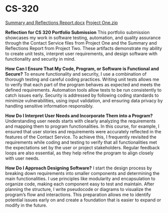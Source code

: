 # CS-320
[Summary and Reflections Report.docx](https://github.com/user-attachments/files/17523585/Summary.and.Reflections.Report.docx)
[Project One.zip](https://github.com/user-attachments/files/17523584/Project.One.zip)

**Reflection for CS 320 Portfolio Submission**
This portfolio submission showcases my work in software testing, automation, and quality assurance through the Contact Service files from Project One and the Summary and Reflections Report from Project Two. These artifacts demonstrate my ability to create unit tests, interpret user requirements, and design software with functionality and security in mind.

**How Can I Ensure That My Code, Program, or Software is Functional and Secure?**
To ensure functionality and security, I use a combination of thorough testing and careful coding practices. Writing unit tests allows me to verify that each part of the program behaves as expected and meets the defined requirements. Automation tools allow tests to be run consistently to catch issues early. Security is addressed by following coding standards to minimize vulnerabilities, using input validation, and ensuring data privacy by handling sensitive information responsibly.

**How Do I Interpret User Needs and Incorporate Them into a Program?**
Understanding user needs starts with clearly analyzing the requirements and mapping them to program functionalities. In this course, for example, I ensured that user stories and requirements were accurately reflected in the features of the Contact Service. To achieve this, I frequently revisited the requirements while coding and testing to verify that all functionalities met the expectations set by the user or project stakeholders. Regular feedback loops are also essential, as they help refine the program to align closely with user needs.

**How Do I Approach Designing Software?**
I start the design process by breaking down requirements into smaller components and determining the main functionalities. I use principles like modularity and encapsulation to organize code, making each component easy to test and maintain. After planning the structure, I write pseudocode or diagrams to visualize the program’s flow and interactions. This preparation allows me to identify potential issues early on and create a foundation that is easier to expand or modify in the future.
